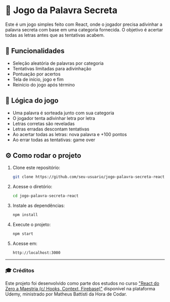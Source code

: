 # 🎯 Jogo da Palavra Secreta

Este é um jogo simples feito com React, onde o jogador precisa adivinhar a palavra secreta com base em uma categoria fornecida. O objetivo é acertar todas as letras antes que as tentativas acabem.

## 🚀 Funcionalidades

- Seleção aleatória de palavras por categoria
- Tentativas limitadas para adivinhação
- Pontuação por acertos
- Tela de início, jogo e fim
- Reinício do jogo após término

## 🧠 Lógica do jogo

- Uma palavra é sorteada junto com sua categoria
- O jogador tenta adivinhar letra por letra
- Letras corretas são reveladas
- Letras erradas descontam tentativas
- Ao acertar todas as letras: nova palavra e +100 pontos
- Ao errar todas as tentativas: game over

## ⚙️ Como rodar o projeto

1. Clone este repositório:
   ```bash
   git clone https://github.com/seu-usuario/jogo-palavra-secreta-react.git
   ```

2. Acesse o diretório:
   ```bash
   cd jogo-palavra-secreta-react
   ```

3. Instale as dependências:
   ```bash
   npm install
   ```

4. Execute o projeto:
   ```bash
   npm start
   ```

5. Acesse em:
   ```
   http://localhost:3000
   ```

---

### 🎓 Créditos

Este projeto foi desenvolvido como parte dos estudos no curso ["React do Zero a Maestria (c/ Hooks, Context, Firebase)"](https://www.udemy.com/course/react-do-zero-a-maestria-hooks-context-api-firebase/) disponível na plataforma Udemy, ministrado por Matheus Battisti da Hora de Codar.